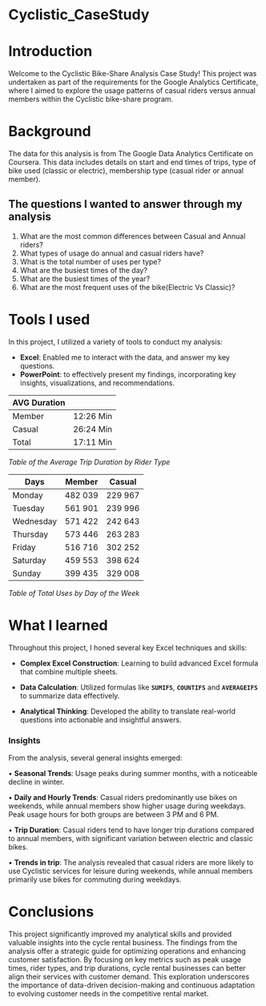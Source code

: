 # Cyclistic_CaseStudy

# Introduction
Welcome to the Cyclistic Bike-Share Analysis Case Study! This project was undertaken as part of the requirements for the Google Analytics Certificate, where I aimed to explore the usage patterns of casual riders versus annual members within the Cyclistic bike-share program.

# Background
The data for this analysis is from The Google Data Analytics Certificate on Coursera. This data includes details on start and end times of trips, type of bike used (classic or electric), membership type (casual rider or annual member). 

## The questions I wanted to answer through my analysis

1. What are the most common differences between Casual and Annual riders?
2. What types of usage do annual and casual riders have?
3. What is the total number of uses per type?
4. What are the busiest times of the day?
5. What are the busiest times of the year?
6. What are the most frequent uses of the bike(Electric Vs Classic)?

# Tools I used
In this project, I utilized a variety of tools to conduct my analysis:

- **Excel**: Enabled me to interact with the data, and answer my key questions.
- **PowerPoint**: to effectively present my findings, incorporating key insights, visualizations, and recommendations.

|AVG Duration|          |
|------------|---------:|
| Member     | 12:26 Min|
| Casual     | 26:24 Min|
| Total      | 17:11 Min|

*Table of the Average Trip Duration by Rider Type*

| Days       |     Member  |Casual    |
|------------|-------------|----------|
| Monday     |     482 039 | 229 967  |
| Tuesday    |     561 901 | 239 996  |
| Wednesday  |     571 422 | 242 643  |
| Thursday   |     573 446 | 263 283  |
| Friday     |     516 716 | 302 252  |
| Saturday   |     459 553 | 398 624  |
| Sunday     |     399 435 | 329 008  |

*Table of Total Uses by Day of the Week*

# What I learned
Throughout this project, I honed several key Excel techniques and skills:

- **Complex Excel Construction**: Learning to build advanced Excel formula that combine multiple sheets.

- **Data Calculation**: Utilized formulas like **`SUMIFS`**, **`COUNTIFS`** and **`AVERAGEIFS`** to summarize data effectively.

- **Analytical Thinking**: Developed the ability to translate real-world questions into actionable and insightful answers.

### **Insights**

From the analysis, several general insights emerged:

•	**Seasonal Trends**: Usage peaks during summer months, with a noticeable decline in winter.

•	**Daily and Hourly Trends**: Casual riders predominantly use bikes on weekends, while annual members show higher usage during weekdays. Peak usage hours for both groups are between 3 PM and 6 PM.

•	**Trip Duration**: Casual riders tend to have longer trip durations compared to annual members, with significant variation between electric and classic bikes.

•	**Trends in trip**: The analysis revealed that casual riders are more likely to use Cyclistic services for leisure during weekends, while annual members primarily use bikes for commuting during weekdays.

# Conclusions
This project significantly improved my analytical skills and provided valuable insights into the cycle rental business. The findings from the analysis offer a strategic guide for optimizing operations and enhancing customer satisfaction. By focusing on key metrics such as peak usage times, rider types, and trip durations, cycle rental businesses can better align their services with customer demand. This exploration underscores the importance of data-driven decision-making and continuous adaptation to evolving customer needs in the competitive rental market.
